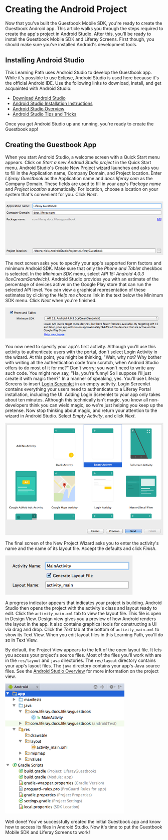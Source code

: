 # Creating the Android Project [](id=creating-the-android-project)

Now that you've built the Guestbook Mobile SDK, you're ready to create the 
Guestbook Android app. This article walks you through the steps required to 
create the app's project in Android Studio. After this, you'll be ready to 
install the Guestbook Mobile SDK and Liferay Screens. First though, you should 
make sure you've installed Android's development tools. 

## Installing Android Studio [](id=installing-android-studio)

This Learning Path uses Android Studio to develop the Guestbook app. While it's 
possible to use Eclipse, Android Studio is used here because it's the official 
Android IDE. Use the following links to download, install, and get acquainted 
with Android Studio: 

- [Download Android Studio](http://developer.android.com/sdk/index.html)
- [Android Studio Installation Instructions](https://developer.android.com/sdk/installing/index.html?pkg=studio)
- [Android Studio Overview](http://developer.android.com/tools/studio/index.html)
- [Android Studio Tips and Tricks](http://developer.android.com/sdk/installing/studio-tips.html)

Once you get Android Studio up and running, you're ready to create the Guestbook 
app! 

## Creating the Guestbook App [](id=creating-the-guestbook-app)

When you start Android Studio, a welcome screen with a Quick Start menu appears.
Click on *Start a new Android Studio project* in the Quick Start menu. Android
Studio's Create New Project wizard launches and asks you to fill in the
Application name, Company Domain, and Project location. Enter *Liferay
Guestbook* as the Application name and *docs.liferay.com* as the Company Domain.
These fields are used to fill in your app's *Package name* and
*Project location* automatically. For location, choose a location on your system
that's convenient for you. Click *Next*. 

![Figure 1: The first screen of Android Studio's Create New Project wizard asks you to enter your app's name and Company Domain.](../../../images/android-studio-new-project-01.png)

The next screen asks you to specify your app's supported form factors and
minimum Android SDK. Make sure that only the *Phone and Tablet* checkbox is
selected. In the *Minimum SDK* menu, select *API 15: Android 4.0.3
(IceCreamSandwich)*. Android Studio provides you with an estimate of the
percentage of devices active on the Google Play store that can run the selected
API level. You can view a graphical representation of these estimates by 
clicking the *Help me choose* link in the text below the Minimum SDK menu. 
Click *Next* when you're finished. 

![Figure 2: The second screen of Android Studio's Create New Project wizard lets you select your app's form factors and minimum Android API level.](../../../images/android-studio-new-project-02.png)

You now need to specify your app's first activity. Although you'll use this 
activity to authenticate users with the portal, don't select Login Activity in 
the wizard. At this point, you might be thinking, "Wait, why not? Why bother 
with writing all the authentication code from scratch, when Android Studio 
offers to do most of it for me?" Don't worry; you won't need to write any such 
code. You might now say, "Ha, you're funny! So I suppose I'll just create it 
with magic then?" In a manner of speaking, yes. You'll use Liferay Screens to 
insert 
[Login Screenlet](/develop/reference/-/knowledge_base/6-2/loginscreenlet-for-android) 
in an empty activity. Login Screenlet contains everything your users need to 
authenticate to a Liferay Portal installation, including the UI. Adding Login 
Screenlet to your app only takes about ten minutes. Although this technically 
isn't magic, you know all non-developers think you can wield magic, so we're
just helping you keep up the pretense. Now stop thinking about magic, and return
your attention to the wizard in Android Studio. Select *Empty Activity*, and
click *Next*.

![Figure 3: The third screen of Android Studio's Create New Project wizard lets you specify an activity for your app.](../../../images/android-studio-new-project-03.png)

The final screen of the New Project Wizard asks you to enter the activity's name 
and the name of its layout file. Accept the defaults and click *Finish*.

![Figure 4: The final screen of Android Studio's Create New Project wizard asks you to name your activity and its layout file.](../../../images/android-studio-new-project-04.png)

A progress indicator appears that indicates your project is building. Android 
Studio then opens the project with the activity's class and layout ready to edit. 
Click the `activity_main.xml` tab to view the layout file. This file is open in 
Design View. Design view gives you a preview of how Android renders the layout 
in the app. It also contains graphical tools for constructing a UI via drag and 
drop. Click the *Text* tab at the bottom of `activity_main.xml` to show its 
Text View. When you edit layout files in this Learning Path, you'll do so in 
Text View. 

By default, the Project View appears to the left of the open layout file. It 
lets you access your project's source files. Most of the files you'll work with
are in the `res/layout` and `java` directories. The `res/layout` directory
contains your app's layout files. The `java` directory contains your app's Java
source files. See the
[Android Studio Overview](http://developer.android.com/tools/studio/index.html) 
for more information on the project view.

![Figure 5: Project view in Android Studio.](../../../images/android-studio-project-view.png)

Well done! You've successfully created the initial Guestbook app and know how to 
access its files in Android Studio. Now it's time to put the Guestbook Mobile 
SDK and Liferay Screens to work! 
